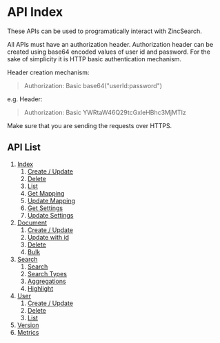 # API Index

These APIs can be used to programatically interact with ZincSearch.

All APIs must have an authorization header. Authorization header can be created using base64 encoded values of user id and password. For the sake of simplicity it is HTTP basic authentication mechanism.


Header creation mechanism:

> Authorization: Basic base64("userId:password")

e.g. Header:

> Authorization: Basic YWRtaW46Q29tcGxleHBhc3MjMTIz

Make sure that you are sending the requests over HTTPS.

## API List

1. [Index](index/index)
    1. [Create / Update](index/create)
    1. [Delete](index/delete)
    1. [List](index/list)
    1. [Get Mapping](index/get-mapping)
    1. [Update Mapping](index/update-mapping)
    1. [Get Settings](index/get-settings)
    1. [Update Settings](index/update-settings)
1. [Document](document/index)
    1. [Create / Update](document/create)
    1. [Update with id](document/update-with-id)
    1. [Delete](document/delete)
    1. [Bulk](document/bulk)
1. [Search](search/index)
    1. [Search](search/search)
    1. [Search Types](search/types)
    1. [Aggregations](search/aggregation)
    1. [Highlight](search/highlight)
1. [User](user/index)
    1. [Create / Update](user/create)
    1. [Delete](user/delete)
    1. [List](user/list)
1. [Version](version)
1. [Metrics](metrics)
